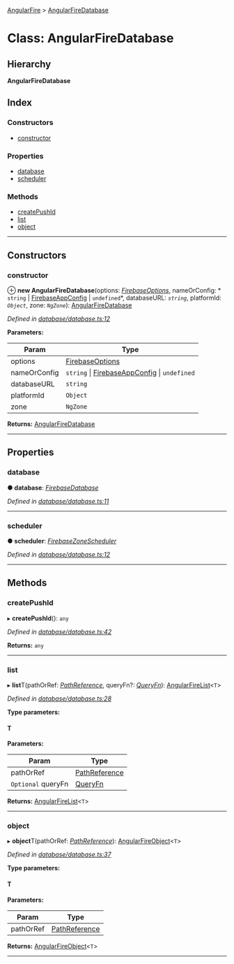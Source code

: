 [AngularFire](../README.md) > [AngularFireDatabase](../classes/angularfiredatabase.md)

# Class: AngularFireDatabase

## Hierarchy

**AngularFireDatabase**

## Index

### Constructors

* [constructor](angularfiredatabase.md#constructor)

### Properties

* [database](angularfiredatabase.md#database)
* [scheduler](angularfiredatabase.md#scheduler)

### Methods

* [createPushId](angularfiredatabase.md#createpushid)
* [list](angularfiredatabase.md#list)
* [object](angularfiredatabase.md#object)

---

## Constructors

<a id="constructor"></a>

###  constructor

⊕ **new AngularFireDatabase**(options: *[FirebaseOptions](../#firebaseoptions)*, nameOrConfig: * `string` &#124; [FirebaseAppConfig](../#firebaseappconfig) &#124; `undefined`*, databaseURL: *`string`*, platformId: *`Object`*, zone: *`NgZone`*): [AngularFireDatabase](angularfiredatabase.md)

*Defined in [database/database.ts:12](https://github.com/angular/angularfire2/blob/a42a84f/src/database/database.ts#L12)*

**Parameters:**

| Param | Type |
| ------ | ------ |
| options | [FirebaseOptions](../#firebaseoptions) |
| nameOrConfig |  `string` &#124; [FirebaseAppConfig](../#firebaseappconfig) &#124; `undefined`|
| databaseURL | `string` |
| platformId | `Object` |
| zone | `NgZone` |

**Returns:** [AngularFireDatabase](angularfiredatabase.md)

___

## Properties

<a id="database"></a>

###  database

**● database**: *[FirebaseDatabase](../#firebasedatabase)*

*Defined in [database/database.ts:11](https://github.com/angular/angularfire2/blob/a42a84f/src/database/database.ts#L11)*

___
<a id="scheduler"></a>

###  scheduler

**● scheduler**: *[FirebaseZoneScheduler](firebasezonescheduler.md)*

*Defined in [database/database.ts:12](https://github.com/angular/angularfire2/blob/a42a84f/src/database/database.ts#L12)*

___

## Methods

<a id="createpushid"></a>

###  createPushId

▸ **createPushId**(): `any`

*Defined in [database/database.ts:42](https://github.com/angular/angularfire2/blob/a42a84f/src/database/database.ts#L42)*

**Returns:** `any`

___
<a id="list"></a>

###  list

▸ **list**T(pathOrRef: *[PathReference](../#pathreference)*, queryFn?: *[QueryFn](../#queryfn)*): [AngularFireList](../interfaces/angularfirelist.md)<`T`>

*Defined in [database/database.ts:28](https://github.com/angular/angularfire2/blob/a42a84f/src/database/database.ts#L28)*

**Type parameters:**

#### T 
**Parameters:**

| Param | Type |
| ------ | ------ |
| pathOrRef | [PathReference](../#pathreference) |
| `Optional` queryFn | [QueryFn](../#queryfn) |

**Returns:** [AngularFireList](../interfaces/angularfirelist.md)<`T`>

___
<a id="object"></a>

###  object

▸ **object**T(pathOrRef: *[PathReference](../#pathreference)*): [AngularFireObject](../interfaces/angularfireobject.md)<`T`>

*Defined in [database/database.ts:37](https://github.com/angular/angularfire2/blob/a42a84f/src/database/database.ts#L37)*

**Type parameters:**

#### T 
**Parameters:**

| Param | Type |
| ------ | ------ |
| pathOrRef | [PathReference](../#pathreference) |

**Returns:** [AngularFireObject](../interfaces/angularfireobject.md)<`T`>

___

